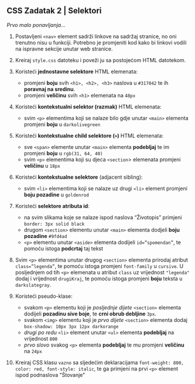 ## CSS Zadatak 2 | Selektori

_Prvo malo ponavljanja..._

1. Postavljeni `<nav>` element sadrži linkove na sadržaj stranice, no oni trenutno nisu u funkciji. Potrebno je promjeniti kod kako bi linkovi vodili na ispravne sekcije unutar web stranice.

2. Kreiraj `style.css` datoteku i poveži ju sa postojećom HTML datotekom.

3. Koristeći **jednostavne selektore** HTML elemenata:

   - promjeni **boju** svih `<h1>, <h2>, <h3>` naslova u `#317042` te ih **poravnaj na sredinu**.
   - promjeni **veličinu** svih `<h1>` elemenata na `48px`

4. Koristeći **kontekstualni selektor (razmak)** HTML elemenata:

   - svim `<p>` elementima koji se nalaze bilo gdje unutar `<main>` elementa promjeni **boju** u `darkolivegreen`

5. Koristeći **kontekstualne child selektore (`>`)** HTML elemenata:
   - sve `<span>` elemente unutar `<main>` elementa **podebljaj** te im promjeni **boju** u `rgb(31, 64, 40)`
   - svim `<p>` elementima koji su djeca `<section`> elemenata promjeni **veličinu** u `18px`
6. Koristeći **kontekstualne selektore** (adjacent sibling):

   - svim `<li>` elementima koji se nalaze uz drugi `<li>` element promjeni **boju pozadine** u `goldenrod`

7. Koristeći **selektore atributa id**:

   - na svim slikama koje se nalaze ispod naslova “Životopis” primjeni `border: 3px solid black`
   - drugom `<section>` elementu unutar `<main>` elementa dodjeli **boju pozadine** `#9fd4ad`
   - `<p>` elementu unutar `<aside>` elementa dodijeli `id=”spomendan”`, te pomoću istoga **podcrtaj** taj tekst

8. Svim `<p>` elementima unutar drugog `<section>` elementa prirodaj atribut `class=”legenda”`, te pomoću istoga promjeni `font-family` u `cursive`. U posljednjem od tih `<p>` elemenata u atribut `class` uz vrijednost `"legenda"` dodaj i vrijednost `drugiKraj`, te pomoću istoga promjeni **boju** teksta u `darkslategray`.

9. Koristeći pseudo-klase:

   - svakom `<p>` elementu koji je _posljednje dijete_ `<section>` elementa dodijeli **pozadinu sive boje**, te **crni obrub debljine** `3px`.
   - svakom `<img>` elementu koji je _prvo dijete_ `<section>` elementa dodaj `box-shadow: 10px 3px 12px darkorange`
   - _drugi po redu_ `<li>` element unutar `<ul>` elementa **podebljaj** na vrijednost `800`
   - _prvo slovo_ svakog `<p>` elementa **podebljaj** te mu promjeni **veličinu** na `24px`

10. Kreiraj CSS klasu `vazno` sa sljedećim deklaracijama `font-weight: 800, color: red, font-style: italic`, te ga primjeni na prvi `<p>` element ispod podnaslova "Štovanje"
